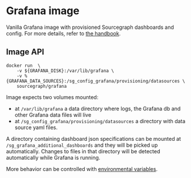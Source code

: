 # Grafana image

Vanilla Grafana image with provisioned Sourcegraph dashboards and config. For more details, refer to [the handbook](https://about.sourcegraph.com/handbook/engineering/distribution/observability/monitoring#grafana).

## Image API

```shell script
docker run  \
    -v ${GRAFANA_DISK}:/var/lib/grafana \
    -v %{GRAFANA_DATA_SOURCES}:/sg_config_grafana/provisioning/datasources \
    sourcegraph/grafana
```

Image expects two volumes mounted:

- at `/var/lib/grafana` a data directory where logs, the Grafana db and other Grafana data files will live
- at `/sg_config_grafana/provisioning/datasources` a directory with data source yaml files.

A directory containing dashboard json specifications can be mounted at
`/sg_grafana_additional_dashboards` and they will be picked up automatically. Changes to files in that directory
will be detected automatically while Grafana is running.

More behavior can be controlled with
[environmental variables](https://grafana.com/docs/installation/configuration/).
